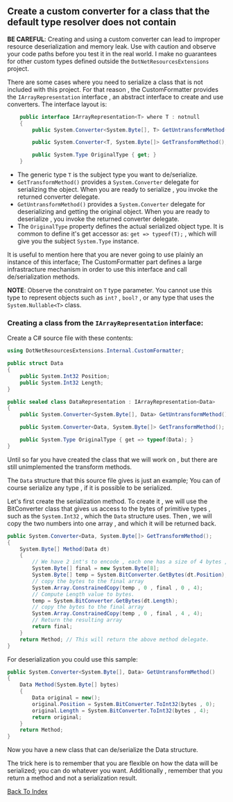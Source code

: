 ## Create a custom converter for a class that the default type resolver does not contain

__BE CAREFUL__:
Creating and using a custom converter can lead to improper 
resource deserialization and memory leak. Use with caution and observe
your code paths before you test it in the real world. 
I make no guarantees for other custom types defined outside the `DotNetResourcesExtensions` project.

There are some cases where you need to serialize a class that is not included with
this project. For that reason , the CustomFormatter provides the `IArrayRepresentation`
interface , an abstract interface to create and use converters.
The interface layout is:
~~~C#
    public interface IArrayRepresentation<T> where T : notnull
    {
        public System.Converter<System.Byte[], T> GetUntransformMethod();

        public System.Converter<T, System.Byte[]> GetTransformMethod();

        public System.Type OriginalType { get; }
    }
~~~

- The generic type `T` is the subject type you want to de/serialize.
- `GetTransformMethod()` provides a `System.Converter` delegate for serializing the object.
When you are ready to serialize , you invoke the returned converter delegate.
- `GetUntransformMethod()` provides a `System.Converter` delegate for deserializing and getting the original object.
 When you are ready to deserialize , you invoke the returned converter delegate.
- The `OriginalType` property defines the actual serialized object type. It is common to define
it's get accessor as: `get => typeof(T);` , which will give you the subject `System.Type` instance.

It is useful to mention here that you are never going to use plainly an instance of
this interface; The CustomFormatter part defines a large infrastracture mechanism in order
to use this interface and call de/serialization methods.

__NOTE__: Observe the constraint on `T` type parameter. You cannot use this type to represent objects such as
`int?` , `bool?` , or any type that uses the `System.Nullable<T>` class.

### Creating a class from the `IArrayRepresentation` interface:

Create a C# source file with these contents:

~~~C#
using DotNetResourcesExtensions.Internal.CustomFormatter;

public struct Data
{
    public System.Int32 Position;
    public System.Int32 Length;
}

public sealed class DataRepresentation : IArrayRepresentation<Data>
{
    public System.Converter<System.Byte[], Data> GetUntransformMethod();

    public System.Converter<Data, System.Byte[]> GetTransformMethod();

    public System.Type OriginalType { get => typeof(Data); }
}
~~~

Until so far you have created the class that we will work on , but there are still unimplemented the transform methods.

The `Data` structure that this source file gives is just an example; You can of course serialize any type , 
if it is possible to be serialized.

Let's first create the serialization method.
To create it , we will use the BitConverter class that gives us access to the bytes of
primitive types , such as the `System.Int32` , which the `Data` structure uses.
Then , we will copy the two numbers into one array , and which it will be returned back.
~~~C#
public System.Converter<Data, System.Byte[]> GetTransformMethod();
{
    System.Byte[] Method(Data dt)
    {
        // We have 2 int's to encode , each one has a size of 4 bytes , so 8 bytes.
        System.Byte[] final = new System.Byte[8];
        System.Byte[] temp = System.BitConverter.GetBytes(dt.Position);
        // copy the bytes to the final array
        System.Array.ConstrainedCopy(temp , 0 , final , 0 , 4);
        // Compute Length value to bytes.
        temp = System.BitConverter.GetBytes(dt.Length);
        // copy the bytes to the final array
        System.Array.ConstrainedCopy(temp , 0 , final , 4 , 4);
        // Return the resulting array
        return final;
    }
    return Method; // This will return the above method delegate.
}
~~~
For deserialization you could use this sample:
~~~C#
public System.Converter<System.Byte[], Data> GetUntransformMethod()
{
    Data Method(System.Byte[] bytes)
    {
        Data original = new();
        original.Position = System.BitConverter.ToInt32(bytes , 0);
        original.Length = System.BitConverter.ToInt32(bytes , 4);
        return original;
    }
    return Method;
}
~~~

Now you have a new class that can de/serialize the Data structure.

The trick here is to remember that you are flexible on how the data will be serialized;
you can do whatever you want. Additionally , remember that you return a method and not a
serialization result.

[Back To Index](https://github.com/mdcdi1315/dotnetresourcesextensions/blob/master/Docs/Main.md)